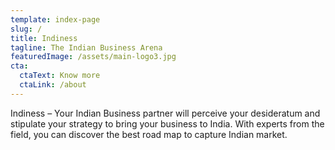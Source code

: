 ```yaml
---
template: index-page
slug: /
title: Indiness
tagline: The Indian Business Arena
featuredImage: /assets/main-logo3.jpg
cta:
  ctaText: Know more
  ctaLink: /about
---
```


Indiness – Your Indian Business partner will perceive your desideratum and stipulate your strategy to
bring your business to India. With experts from the field, you can discover the best road map to capture
Indian market.
